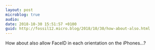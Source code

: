 ```yaml
---
layout: post
microblog: true
audio: 
date: 2018-10-30 15:51:57 +0100
guid: http://fossil12.micro.blog/2018/10/30/how-about-also.html
---
```

How about also allow FaceID in each orientation on the iPhones...?
